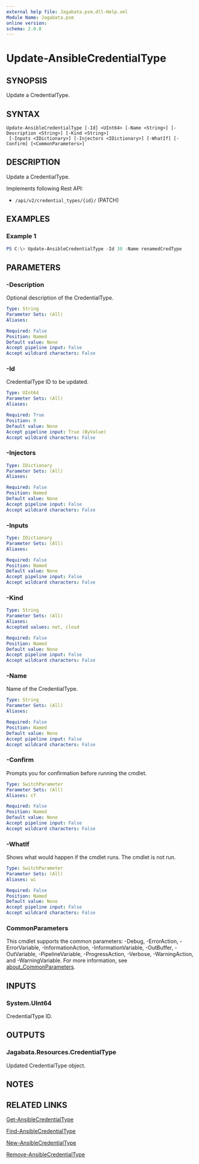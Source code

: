 ```yaml
---
external help file: Jagabata.psm.dll-Help.xml
Module Name: Jagabata.psm
online version:
schema: 2.0.0
---
```


# Update-AnsibleCredentialType

## SYNOPSIS
Update a CredentialType.

## SYNTAX

```
Update-AnsibleCredentialType [-Id] <UInt64> [-Name <String>] [-Description <String>] [-Kind <String>]
 [-Inputs <IDictionary>] [-Injectors <IDictionary>] [-WhatIf] [-Confirm] [<CommonParameters>]
```

## DESCRIPTION
Update a CredentialType. 

Implements following Rest API:  
- `/api/v2/credential_types/{id}/` (PATCH)

## EXAMPLES

### Example 1
```powershell
PS C:\> Update-AnsibleCredentialType -Id 30 -Name renamedCredType
```

## PARAMETERS

### -Description
Optional description of the CredentialType.

```yaml
Type: String
Parameter Sets: (All)
Aliases:

Required: False
Position: Named
Default value: None
Accept pipeline input: False
Accept wildcard characters: False
```

### -Id
CredentialType ID to be updated.

```yaml
Type: UInt64
Parameter Sets: (All)
Aliases:

Required: True
Position: 0
Default value: None
Accept pipeline input: True (ByValue)
Accept wildcard characters: False
```

### -Injectors

```yaml
Type: IDictionary
Parameter Sets: (All)
Aliases:

Required: False
Position: Named
Default value: None
Accept pipeline input: False
Accept wildcard characters: False
```

### -Inputs

```yaml
Type: IDictionary
Parameter Sets: (All)
Aliases:

Required: False
Position: Named
Default value: None
Accept pipeline input: False
Accept wildcard characters: False
```

### -Kind

```yaml
Type: String
Parameter Sets: (All)
Aliases:
Accepted values: net, cloud

Required: False
Position: Named
Default value: None
Accept pipeline input: False
Accept wildcard characters: False
```

### -Name
Name of the CredentialType.

```yaml
Type: String
Parameter Sets: (All)
Aliases:

Required: False
Position: Named
Default value: None
Accept pipeline input: False
Accept wildcard characters: False
```

### -Confirm
Prompts you for confirmation before running the cmdlet.

```yaml
Type: SwitchParameter
Parameter Sets: (All)
Aliases: cf

Required: False
Position: Named
Default value: None
Accept pipeline input: False
Accept wildcard characters: False
```

### -WhatIf
Shows what would happen if the cmdlet runs.
The cmdlet is not run.

```yaml
Type: SwitchParameter
Parameter Sets: (All)
Aliases: wi

Required: False
Position: Named
Default value: None
Accept pipeline input: False
Accept wildcard characters: False
```

### CommonParameters
This cmdlet supports the common parameters: -Debug, -ErrorAction, -ErrorVariable, -InformationAction, -InformationVariable, -OutBuffer, -OutVariable, -PipelineVariable, -ProgressAction, -Verbose, -WarningAction, and -WarningVariable. For more information, see [about_CommonParameters](http://go.microsoft.com/fwlink/?LinkID=113216).

## INPUTS

### System.UInt64
CredentialType ID.

## OUTPUTS

### Jagabata.Resources.CredentialType
Updated CredentialType object.

## NOTES

## RELATED LINKS

[Get-AnsibleCredentialType](Get-AnsibleCredentialType.md)

[Find-AnsibleCredentialType](Find-AnsibleCredentialType.md)

[New-AnsibleCredentialType](New-AnsibleCredentialType.md)

[Remove-AnsibleCredentialType](Remove-AnsibleCredentialType.md)
